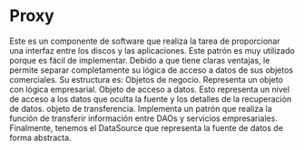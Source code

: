 # Proxy
Este es un componente de software que realiza la tarea de proporcionar una interfaz entre los discos y las aplicaciones. Este patrón es muy utilizado porque es fácil de implementar. Debido a que tiene claras ventajas, le permite separar completamente su lógica de acceso a datos de sus objetos comerciales. Su estructura es:
Objetos de negocio. Representa un objeto con lógica empresarial. Objeto de acceso a datos. Esto representa un nivel de acceso a los datos que oculta la fuente y los detalles de la recuperación de datos. objeto de transferencia. Implementa un patrón que realiza la función de transferir información entre DAOs y servicios empresariales. Finalmente, tenemos el DataSource que representa la fuente de datos de forma abstracta.
